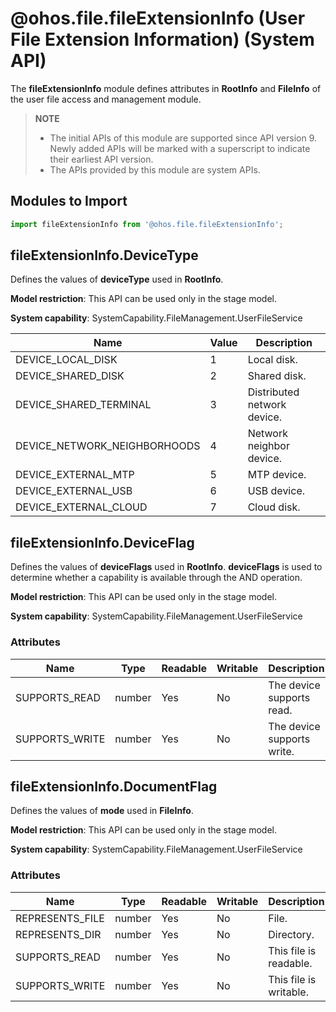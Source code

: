 # @ohos.file.fileExtensionInfo (User File Extension Information) (System API)

The **fileExtensionInfo** module defines attributes in **RootInfo** and **FileInfo** of the user file access and management module.

>**NOTE**
>
>- The initial APIs of this module are supported since API version 9. Newly added APIs will be marked with a superscript to indicate their earliest API version.
>- The APIs provided by this module are system APIs.

## Modules to Import

```ts
import fileExtensionInfo from '@ohos.file.fileExtensionInfo';
```

## fileExtensionInfo.DeviceType

Defines the values of **deviceType** used in **RootInfo**.

**Model restriction**: This API can be used only in the stage model.

**System capability**: SystemCapability.FileManagement.UserFileService

| Name| Value| Description|
| ----- | ------ | ------ |
| DEVICE_LOCAL_DISK | 1 | Local disk.|
| DEVICE_SHARED_DISK | 2 | Shared disk.|
| DEVICE_SHARED_TERMINAL | 3 | Distributed network device.|
| DEVICE_NETWORK_NEIGHBORHOODS | 4 | Network neighbor device.|
| DEVICE_EXTERNAL_MTP | 5 | MTP device.|
| DEVICE_EXTERNAL_USB | 6 | USB device.|
| DEVICE_EXTERNAL_CLOUD | 7 | Cloud disk.|

## fileExtensionInfo.DeviceFlag

Defines the values of **deviceFlags** used in **RootInfo**. **deviceFlags** is used to determine whether a capability is available through the AND operation.

**Model restriction**: This API can be used only in the stage model.

**System capability**: SystemCapability.FileManagement.UserFileService

### Attributes

  | Name| Type  | Readable| Writable| Description    |
  | ------ | ------ | ---- | ---- | -------- |
  | SUPPORTS_READ   | number | Yes  | No  | The device supports read.|
  | SUPPORTS_WRITE   | number | Yes  | No  | The device supports write.|

## fileExtensionInfo.DocumentFlag

Defines the values of **mode** used in **FileInfo**.

**Model restriction**: This API can be used only in the stage model.

**System capability**: SystemCapability.FileManagement.UserFileService

### Attributes

  | Name| Type  | Readable| Writable| Description    |
  | ------ | ------ | ---- | ---- | -------- |
  | REPRESENTS_FILE   | number | Yes  | No  | File.|
  | REPRESENTS_DIR   | number | Yes  | No  | Directory.|
  | SUPPORTS_READ   | number | Yes  | No  | This file is readable.|
  | SUPPORTS_WRITE   | number | Yes  | No  | This file is writable.|
